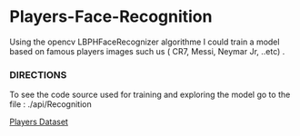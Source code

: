 # Players-Face-Recognition

Using the opencv LBPHFaceRecognizer algorithme I could train a model based on famous players images such us ( CR7, Messi, Neymar Jr, ..etc) . 

### DIRECTIONS 
To see the code source used for training and exploring the model go to the file :  ./api/Recognition

<a href='#'>Players Dataset</a>




